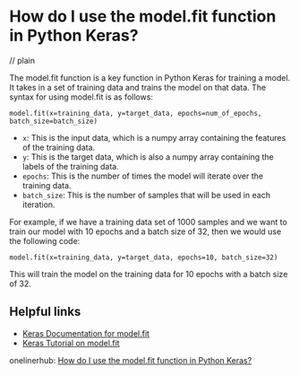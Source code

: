 # How do I use the model.fit function in Python Keras?
// plain

The model.fit function is a key function in Python Keras for training a model. It takes in a set of training data and trains the model on that data. The syntax for using model.fit is as follows:

```
model.fit(x=training_data, y=target_data, epochs=num_of_epochs, batch_size=batch_size)
```

- `x`: This is the input data, which is a numpy array containing the features of the training data.
- `y`: This is the target data, which is also a numpy array containing the labels of the training data.
- `epochs`: This is the number of times the model will iterate over the training data.
- `batch_size`: This is the number of samples that will be used in each iteration.

For example, if we have a training data set of 1000 samples and we want to train our model with 10 epochs and a batch size of 32, then we would use the following code:

```
model.fit(x=training_data, y=target_data, epochs=10, batch_size=32)
```

This will train the model on the training data for 10 epochs with a batch size of 32.

## Helpful links
- [Keras Documentation for model.fit](https://keras.io/models/model/#fit)
- [Keras Tutorial on model.fit](https://www.tensorflow.org/tutorials/keras/basic_classification#train_the_model)

onelinerhub: [How do I use the model.fit function in Python Keras?](https://onelinerhub.com/python-keras/how-do-i-use-the-model-fit-function-in-python-keras)